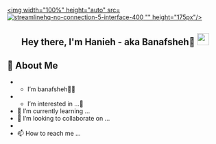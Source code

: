 

<a href="#"><img width="100%" height="auto" src=![streamlinehq-no-connection-5-interface-400](https://user-images.githubusercontent.com/105555666/195206543-2d427a22-6708-4234-96f0-e76512163038.PNG)
"" height="175px"/></a>
<h2 align="center">Hey there, I'm Hanieh - aka Banafsheh🦖 <img src="https://media.giphy.com/media/hvRJCLFzcasrR4ia7z/giphy.gif" width="28"></h2>

## 📖 About Me

- * I’m banafsheh🌻🦖
- * I’m interested in ...👀
- 🌱 I’m currently learning ...
- 💞️ I’m looking to collaborate on ...
- 
- 📫 How to reach me ...

<!---
banfshesadeghi/banfshesadeghi is a ✨ special ✨ repository because its `README.md` (this file) appears on your GitHub profile.
You can click the Preview link to take a look at your changes.
--->
